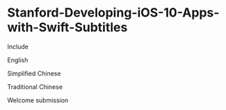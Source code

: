 # Stanford-Developing-iOS-10-Apps-with-Swift-Subtitles

Include


English


Simplified Chinese


Traditional Chinese


Welcome submission
